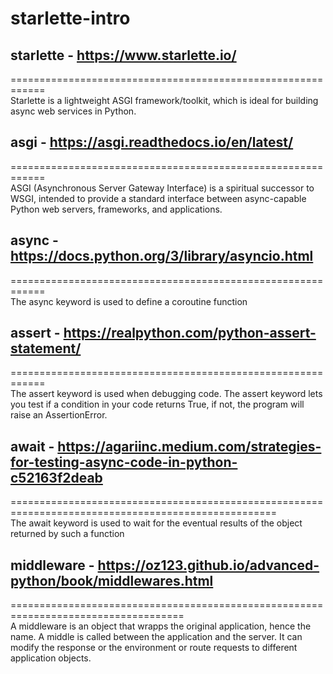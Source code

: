 # starlette-intro

##  starlette - https://www.starlette.io/
============================================================\
Starlette is a lightweight ASGI framework/toolkit, which is ideal for building async web services in Python.

## asgi - https://asgi.readthedocs.io/en/latest/
============================================================\
ASGI (Asynchronous Server Gateway Interface) is a spiritual successor to WSGI, intended to provide a standard interface between async-capable Python web servers, frameworks, and applications.

## async - https://docs.python.org/3/library/asyncio.html
============================================================\
The async keyword is used to define a coroutine function

## assert - https://realpython.com/python-assert-statement/
============================================================\
The assert keyword is used when debugging code. The assert keyword lets you test if a condition in your code returns True, if not, the program will raise an AssertionError.

## await - https://agariinc.medium.com/strategies-for-testing-async-code-in-python-c52163f2deab
====================================================================================================\
The await keyword is used to wait for the eventual results of the object returned by such a function

## middleware - https://oz123.github.io/advanced-python/book/middlewares.html
====================================================================================\
A middleware is an object that wrapps the original application, hence the name. A middle is called between the application and the server. It can modify the response or the environment or route requests to different application objects.